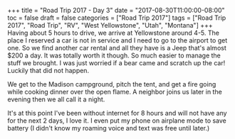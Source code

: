 +++
title = "Road Trip 2017 - Day 3"
date = "2017-08-30T11:00:00-08:00"
toc = false
draft = false
categories = ["Road Trip 2017"]
tags = ["Road Trip 2017", "Road Trip", "RV", "West Yellowstone", "Utah", "Montana"]
+++
Having about 5 hours to drive, we arrive at Yellowstone around 4-5. The place I reserved a car is not in service and I need to go to the airport to get one. So we find another car rental and all they have is a Jeep that's almost $200 a day. It was totally worth it though. So much easier to manage the stuff we brought. I was just worried if a bear came and scratch up the car! Luckily that did not happen.

We get to the Madison campground, pitch the tent, and get a fire going while cooking dinner over the open flame. A neighbor joins us later in the evening then we all call it a night.

It's at this point I've been without internet for 8 hours and will not have any for the next 2 days, I love it. I even put my phone on airplane mode to save battery (I didn't know my roaming voice and text was free until later.)


